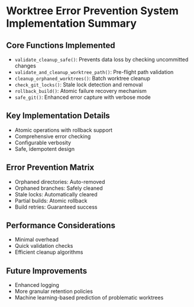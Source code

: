 # Worktree Error Prevention System Implementation Summary

## Core Functions Implemented
- `validate_cleanup_safe()`: Prevents data loss by checking uncommitted changes
- `validate_and_cleanup_worktree_path()`: Pre-flight path validation
- `cleanup_orphaned_worktrees()`: Batch worktree cleanup
- `check_git_locks()`: Stale lock detection and removal
- `rollback_build()`: Atomic failure recovery mechanism
- `safe_git()`: Enhanced error capture with verbose mode

## Key Implementation Details
- Atomic operations with rollback support
- Comprehensive error checking
- Configurable verbosity
- Safe, idempotent design

## Error Prevention Matrix
- Orphaned directories: Auto-removed
- Orphaned branches: Safely cleaned
- Stale locks: Automatically cleared
- Partial builds: Atomic rollback
- Build retries: Guaranteed success

## Performance Considerations
- Minimal overhead
- Quick validation checks
- Efficient cleanup algorithms

## Future Improvements
- Enhanced logging
- More granular retention policies
- Machine learning-based prediction of problematic worktrees
